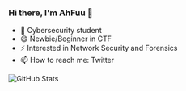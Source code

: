 ### Hi there, I'm AhFuu 👋

- 🌱 Cybersecurity student
- 😄 Newbie/Beginner in CTF 
- ⚡ Interested in Network Security and Forensics
- 📫 How to reach me: Twitter

<!--
**AhFuu711/AhFuu711** is a ✨ _special_ ✨ repository because its `README.md` (this file) appears on your GitHub profile.

Here are some ideas to get you started:

- 🔭 I’m currently working on ...
- 🌱 I’m currently learning ...
- 👯 I’m looking to collaborate on ...
- 🤔 I’m looking for help with ...
- 💬 Ask me about ...
- 📫 How to reach me: ...
- 😄 Pronouns: ...
- ⚡ Fun fact: ...
-->

![GitHub Stats](https://github-readme-stats.vercel.app/api?username=AhFuu711&theme=radical)

